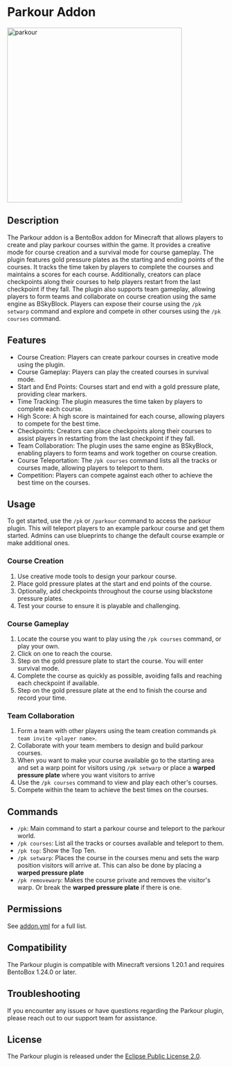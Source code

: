 # Parkour Addon
<img width="403" alt="parkour" src="https://github.com/BentoBoxWorld/Parkour/assets/4407265/10dcc201-9686-4b3a-b9c4-e5fd52b79b0d">

## Description
The Parkour addon is a BentoBox addon for Minecraft that allows players to create and play parkour courses within the game. It provides a creative mode for course creation and a survival mode for course gameplay. The plugin features gold pressure plates as the starting and ending points of the courses. It tracks the time taken by players to complete the courses and maintains a scores for each course. Additionally, creators can place checkpoints along their courses to help players restart from the last checkpoint if they fall. The plugin also supports team gameplay, allowing players to form teams and collaborate on course creation using the same engine as BSkyBlock. Players can expose their course using the `/pk setwarp` command and explore and compete in other courses using the `/pk courses` command.

## Features
- Course Creation: Players can create parkour courses in creative mode using the plugin.
- Course Gameplay: Players can play the created courses in survival mode.
- Start and End Points: Courses start and end with a gold pressure plate, providing clear markers.
- Time Tracking: The plugin measures the time taken by players to complete each course.
- High Score: A high score is maintained for each course, allowing players to compete for the best time.
- Checkpoints: Creators can place checkpoints along their courses to assist players in restarting from the last checkpoint if they fall.
- Team Collaboration: The plugin uses the same engine as BSkyBlock, enabling players to form teams and work together on course creation.
- Course Teleportation: The `/pk courses` command lists all the tracks or courses made, allowing players to teleport to them.
- Competition: Players can compete against each other to achieve the best time on the courses.

## Usage
To get started, use the `/pk` or `/parkour` command to access the parkour plugin. This will teleport players to an example parkour course and get them started. Admins can use blueprints to change the default course example or make additional ones.

### Course Creation
1. Use creative mode tools to design your parkour course.
2. Place gold pressure plates at the start and end points of the course.
3. Optionally, add checkpoints throughout the course using blackstone pressure plates.
4. Test your course to ensure it is playable and challenging.

### Course Gameplay
1. Locate the course you want to play using the `/pk courses` command, or play your own.
2. Click on one to reach the course.
3. Step on the gold pressure plate to start the course. You will enter survival mode.
4. Complete the course as quickly as possible, avoiding falls and reaching each checkpoint if available.
5. Step on the gold pressure plate at the end to finish the course and record your time.

### Team Collaboration
1. Form a team with other players using the team creation commands `pk team invite <player name>`.
2. Collaborate with your team members to design and build parkour courses.
3. When you want to make your course available go to the starting area and set a warp point for visitors using `/pk setwarp` or place a **warped pressure plate** where you want visitors to arrive
4. Use the `/pk courses` command to view and play each other's courses.
5. Compete within the team to achieve the best times on the courses.

## Commands
- `/pk`: Main command to start a parkour course and teleport to the parkour world.
- `/pk courses`: List all the tracks or courses available and teleport to them.
- `/pk top`: Show the Top Ten.
- `/pk setwarp`: Places the course in the courses menu and sets the warp position visitors will arrive at. This can also be done by placing a **warped pressure plate**
- `/pk removewarp`: Makes the course private and removes the visitor's warp. Or break the **warped pressure plate** if there is one.

## Permissions

See [addon.yml](https://github.com/BentoBoxWorld/Parkour/blob/aeb01c8ef8ca1c07d9dde570e7ab61201710c6d5/src/main/resources/addon.yml#L11) for a full list.

## Compatibility
The Parkour plugin is compatible with Minecraft versions 1.20.1 and requires BentoBox 1.24.0 or later.

## Troubleshooting
If you encounter any issues or have questions regarding the Parkour plugin, please reach out to our support team for assistance.

## License
The Parkour plugin is released under the [Eclipse Public License 2.0](https://github.com/BentoBoxWorld/Parkour/blob/develop/LICENSE).
